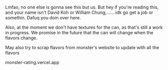 Lmfao, no one else is gonna see this but us. But hey if you're reading this, and your name isn't David Koh or William Chung,.......idk go get a job or somethin. Dafuq you doin over here. 

Also, at the moment we don't have textures for the can, as that's still a work in progress. We promise in the future that the can will change when the flavors change.

May also try to scrap flavors from monster's website to update with all the flavors 


monster-rating.vercel.app
